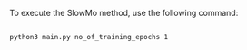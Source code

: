 To execute the SlowMo method, use the following command:
```

python3 main.py no_of_training_epochs 1

```

